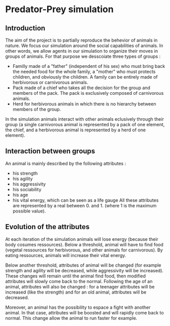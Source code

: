 # Predator-Prey simulation

## Introduction 

The aim of the project is to partially reproduce the behevior of animals in nature. We focus our simulation around the social capabilities of animals. In other words, we allow agents in our simulation to organize their moves in groups of animals. For that purpose we desscoiate three types of groups :

- Familly made of a "father" (independent of his sex) who must bring back the needed food for the whole family, a "mother" who must protects children, and obviously the children. A family can be entirely made of herbivorous or carnivorous animals.
- Pack made of a chief who takes all the decision for the group and members of the pack. The pack is exclusively composed of carnivorous animals.
- Herd for herbivorous animals in which there is no hierarchy between members of the group.

In the simulation animals interact with other animals eclusively through their group (a single carnivorous animal is represented by a pack of one element, the chief, and a herbivorous animal is represented by a herd of one element).

## Interaction between groups

An animal is mainly described by the following attributes :

- his strength 
- his agility
- his aggressivity
- his sociability
- his age
- his vital energy, which can be seen as a life gauge
All these attributes are represented by a real between 0. and 1. (where 1 is the maximum possible value).



## Evolution of the attributes

At each iteration of the simulation animals will lose energy (because their body cosumes ressources). Below a threshold, animal will have to find food (vegetal ressources for herbivorous, and other animals for carnivorous). By eating ressources, animals will increase their vital energy.

Below another threshold, attributes of animal will be changed (for example strength and agility will be decreased, while aggressivity will be increased). These changes will remain until the animal find food, then modified attributes will slowly come back to the normal.
Following the age of an animal, attributes will also be changed : for a teenager attributes will be increased (like the strength) and for an old animal, attributes will be decreased.

Moreover, an animal has the possibility to espace a fight with another animal. In that case, attributes will be boosted and will rapidly come back to normal. This change allow the animal to run faster for example.
